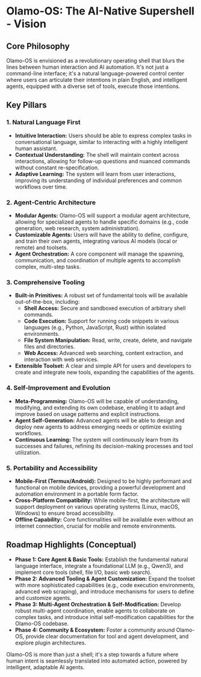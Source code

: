 # Olamo-OS: The AI-Native Supershell - Vision

## Core Philosophy

Olamo-OS is envisioned as a revolutionary operating shell that blurs the lines between human interaction and AI automation. It's not just a command-line interface; it's a natural language-powered control center where users can articulate their intentions in plain English, and intelligent agents, equipped with a diverse set of tools, execute those intentions.

## Key Pillars

### 1. Natural Language First

- **Intuitive Interaction:** Users should be able to express complex tasks in conversational language, similar to interacting with a highly intelligent human assistant.
- **Contextual Understanding:** The shell will maintain context across interactions, allowing for follow-up questions and nuanced commands without constant re-specification.
- **Adaptive Learning:** The system will learn from user interactions, improving its understanding of individual preferences and common workflows over time.

### 2. Agent-Centric Architecture

- **Modular Agents:** Olamo-OS will support a modular agent architecture, allowing for specialized agents to handle specific domains (e.g., code generation, web research, system administration).
- **Customizable Agents:** Users will have the ability to define, configure, and train their own agents, integrating various AI models (local or remote) and toolsets.
- **Agent Orchestration:** A core component will manage the spawning, communication, and coordination of multiple agents to accomplish complex, multi-step tasks.

### 3. Comprehensive Tooling

- **Built-in Primitives:** A robust set of fundamental tools will be available out-of-the-box, including:
    - **Shell Access:** Secure and sandboxed execution of arbitrary shell commands.
    - **Code Execution:** Support for running code snippets in various languages (e.g., Python, JavaScript, Rust) within isolated environments.
    - **File System Manipulation:** Read, write, create, delete, and navigate files and directories.
    - **Web Access:** Advanced web searching, content extraction, and interaction with web services.
- **Extensible Toolset:** A clear and simple API for users and developers to create and integrate new tools, expanding the capabilities of the agents.

### 4. Self-Improvement and Evolution

- **Meta-Programming:** Olamo-OS will be capable of understanding, modifying, and extending its own codebase, enabling it to adapt and improve based on usage patterns and explicit instructions.
- **Agent Self-Generation:** Advanced agents will be able to design and deploy new agents to address emerging needs or optimize existing workflows.
- **Continuous Learning:** The system will continuously learn from its successes and failures, refining its decision-making processes and tool utilization.

### 5. Portability and Accessibility

- **Mobile-First (Termux/Android):** Designed to be highly performant and functional on mobile devices, providing a powerful development and automation environment in a portable form factor.
- **Cross-Platform Compatibility:** While mobile-first, the architecture will support deployment on various operating systems (Linux, macOS, Windows) to ensure broad accessibility.
- **Offline Capability:** Core functionalities will be available even without an internet connection, crucial for mobile and remote environments.

## Roadmap Highlights (Conceptual)

- **Phase 1: Core Agent & Basic Tools:** Establish the fundamental natural language interface, integrate a foundational LLM (e.g., Qwen3), and implement core tools (shell, file I/O, basic web search).
- **Phase 2: Advanced Tooling & Agent Customization:** Expand the toolset with more sophisticated capabilities (e.g., code execution environments, advanced web scraping), and introduce mechanisms for users to define and customize agents.
- **Phase 3: Multi-Agent Orchestration & Self-Modification:** Develop robust multi-agent coordination, enable agents to collaborate on complex tasks, and introduce initial self-modification capabilities for the Olamo-OS codebase.
- **Phase 4: Community & Ecosystem:** Foster a community around Olamo-OS, provide clear documentation for tool and agent development, and explore plugin architectures.

Olamo-OS is more than just a shell; it's a step towards a future where human intent is seamlessly translated into automated action, powered by intelligent, adaptable AI agents.